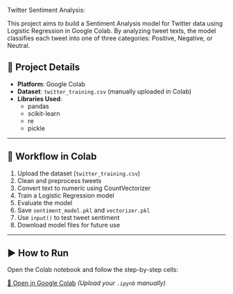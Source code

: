 
Twitter Sentiment Analysis:


This project aims to build a Sentiment Analysis model for Twitter data using Logistic Regression in Google Colab. By analyzing tweet texts, the model classifies each tweet into one of three categories: Positive, Negative, or Neutral.


## 📌 Project Details

- **Platform**: Google Colab  
- **Dataset**: `twitter_training.csv` (manually uploaded in Colab)
- **Libraries Used**: 
  - pandas
  - scikit-learn
  - re
  - pickle

---

## 🔁 Workflow in Colab

1. Upload the dataset (`twitter_training.csv`)
2. Clean and preprocess tweets
3. Convert text to numeric using CountVectorizer
4. Train a Logistic Regression model
5. Evaluate the model
6. Save `sentiment_model.pkl` and `vectorizer.pkl`
7. Use `input()` to test tweet sentiment
8. Download model files for future use

---



## ▶️ How to Run

Open the Colab notebook and follow the step-by-step cells:

[🔗 Open in Google Colab](https://colab.research.google.com/) *(Upload your `.ipynb` manually)*

